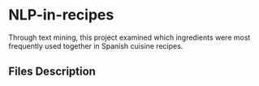 # NLP-in-recipes
Through text mining, this project examined which ingredients were most frequently used together in Spanish cuisine recipes.

## Files Description
